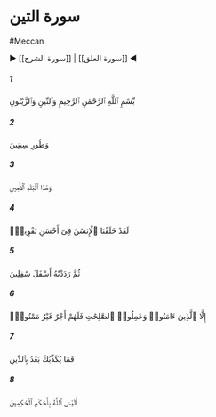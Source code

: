 # سورة التين
#Meccan
▶ [[سورة الشرح]] | [[سورة العلق]] ◀
##### 1
<span class="ayah hovertext" data-hover="By the Fig and the Olive,">بِّسْمِ ٱللَّهِ ٱلرَّحْمَٰنِ ٱلرَّحِيمِ وَٱلتِّينِ وَٱلزَّيْتُونِ</span>
##### 2
<span class="ayah hovertext" data-hover="And the Mount of Sinai,">وَطُورِ سِينِينَ</span>
##### 3
<span class="ayah hovertext" data-hover="And this City of security,-">وَهَٰذَا ٱلْبَلَدِ ٱلْأَمِينِ</span>
##### 4
<span class="ayah hovertext" data-hover="We have indeed created man in the best of moulds,">لَقَدْ خَلَقْنَا ٱلْإِنسَٰنَ فِىٓ أَحْسَنِ تَقْوِيمٍۢ</span>
##### 5
<span class="ayah hovertext" data-hover="Then do We abase him (to be) the lowest of the low,-">ثُمَّ رَدَدْنَٰهُ أَسْفَلَ سَٰفِلِينَ</span>
##### 6
<span class="ayah hovertext" data-hover="Except such as believe and do righteous deeds: For they shall have a reward unfailing.">إِلَّا ٱلَّذِينَ ءَامَنُوا۟ وَعَمِلُوا۟ ٱلصَّٰلِحَٰتِ فَلَهُمْ أَجْرٌ غَيْرُ مَمْنُونٍۢ</span>
##### 7
<span class="ayah hovertext" data-hover="Then what can, after this, contradict thee, as to the judgment (to come)?">فَمَا يُكَذِّبُكَ بَعْدُ بِٱلدِّينِ</span>
##### 8
<span class="ayah hovertext" data-hover="Is not Allah the wisest of judges?">أَلَيْسَ ٱللَّهُ بِأَحْكَمِ ٱلْحَٰكِمِينَ</span>
